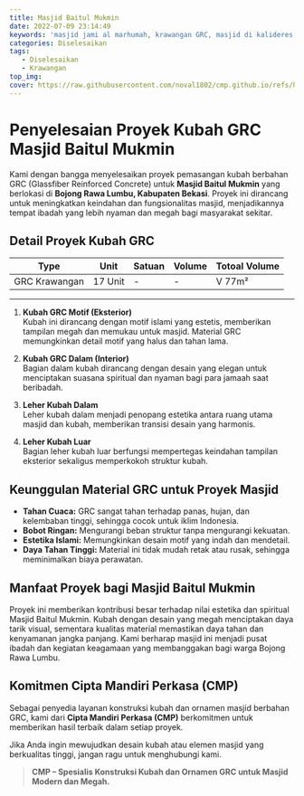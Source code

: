 ```yaml
---
title: Masjid Baitul Mukmin
date: 2022-07-09 23:14:49
keywords: 'masjid jami al marhumah, krawangan GRC, masjid di kalideres, masjid dengan krawangan islami, proyek GRC untuk masjid, krawangan estetis, krawangan berkualitas, kontraktor krawangan GRC, jasa pemasangan GRC, ventilasi masjid modern'
categories: Diselesaikan
tags: 
   - Diselesaikan
   - Krawangan
top_img:
cover: https://raw.githubusercontent.com/noval1802/cmp.github.io/refs/heads/main/asset/krawangan/FB_IMG_1548864781553.jpg
---
```


# **Penyelesaian Proyek Kubah GRC Masjid Baitul Mukmin**  

Kami dengan bangga menyelesaikan proyek pemasangan kubah berbahan GRC (Glassfiber Reinforced Concrete) untuk **Masjid Baitul Mukmin** yang berlokasi di **Bojong Rawa Lumbu, Kabupaten Bekasi**. Proyek ini dirancang untuk meningkatkan keindahan dan fungsionalitas masjid, menjadikannya tempat ibadah yang lebih nyaman dan megah bagi masyarakat sekitar.  

## **Detail Proyek Kubah GRC**  

|       Type      |  Unit  | Satuan |   Volume    | Totoal Volume |
| --------------- | ------ | ------ | ----------- | ------------- |
| GRC Krawangan | 17 Unit | - | - | V 77m² |
---

1. **Kubah GRC Motif (Eksterior)**  
   Kubah ini dirancang dengan motif islami yang estetis, memberikan tampilan megah dan memukau untuk masjid. Material GRC memungkinkan detail motif yang halus dan tahan lama.  

2. **Kubah GRC Dalam (Interior)**  
   Bagian dalam kubah dirancang dengan desain yang elegan untuk menciptakan suasana spiritual dan nyaman bagi para jamaah saat beribadah.  

3. **Leher Kubah Dalam**  
   Leher kubah dalam menjadi penopang estetika antara ruang utama masjid dan kubah, memberikan transisi desain yang harmonis.  

4. **Leher Kubah Luar**  
   Bagian leher kubah luar berfungsi mempertegas keindahan tampilan eksterior sekaligus memperkokoh struktur kubah.  

## **Keunggulan Material GRC untuk Proyek Masjid**  

- **Tahan Cuaca:** GRC sangat tahan terhadap panas, hujan, dan kelembaban tinggi, sehingga cocok untuk iklim Indonesia.  
- **Bobot Ringan:** Mengurangi beban struktur tanpa mengurangi kekuatan.  
- **Estetika Islami:** Memungkinkan desain motif yang indah dan mendetail.  
- **Daya Tahan Tinggi:** Material ini tidak mudah retak atau rusak, sehingga meminimalkan biaya perawatan.  

## **Manfaat Proyek bagi Masjid Baitul Mukmin**  

Proyek ini memberikan kontribusi besar terhadap nilai estetika dan spiritual Masjid Baitul Mukmin. Kubah dengan desain yang megah menciptakan daya tarik visual, sementara kualitas material memastikan daya tahan dan kenyamanan jangka panjang. Kami berharap masjid ini menjadi pusat ibadah dan kegiatan keagamaan yang membanggakan bagi warga Bojong Rawa Lumbu.  

## **Komitmen Cipta Mandiri Perkasa (CMP)**  

Sebagai penyedia layanan konstruksi kubah dan ornamen masjid berbahan GRC, kami dari **Cipta Mandiri Perkasa (CMP)** berkomitmen untuk memberikan hasil terbaik dalam setiap proyek.  

Jika Anda ingin mewujudkan desain kubah atau elemen masjid yang berkualitas tinggi, jangan ragu untuk menghubungi kami.  

>**CMP – Spesialis Konstruksi Kubah dan Ornamen GRC untuk Masjid Modern dan Megah.**  